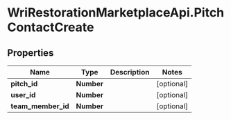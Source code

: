 # WriRestorationMarketplaceApi.PitchContactCreate

## Properties
Name | Type | Description | Notes
------------ | ------------- | ------------- | -------------
**pitch_id** | **Number** |  | [optional] 
**user_id** | **Number** |  | [optional] 
**team_member_id** | **Number** |  | [optional] 


